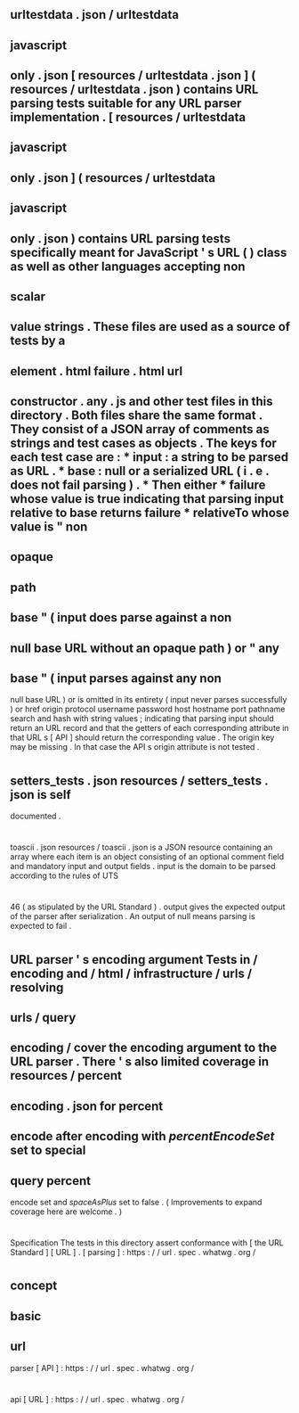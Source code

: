 #
#
urltestdata
.
json
/
urltestdata
-
javascript
-
only
.
json
[
resources
/
urltestdata
.
json
]
(
resources
/
urltestdata
.
json
)
contains
URL
parsing
tests
suitable
for
any
URL
parser
implementation
.
[
resources
/
urltestdata
-
javascript
-
only
.
json
]
(
resources
/
urltestdata
-
javascript
-
only
.
json
)
contains
URL
parsing
tests
specifically
meant
for
JavaScript
'
s
URL
(
)
class
as
well
as
other
languages
accepting
non
-
scalar
-
value
strings
.
These
files
are
used
as
a
source
of
tests
by
a
-
element
.
html
failure
.
html
url
-
constructor
.
any
.
js
and
other
test
files
in
this
directory
.
Both
files
share
the
same
format
.
They
consist
of
a
JSON
array
of
comments
as
strings
and
test
cases
as
objects
.
The
keys
for
each
test
case
are
:
*
input
:
a
string
to
be
parsed
as
URL
.
*
base
:
null
or
a
serialized
URL
(
i
.
e
.
does
not
fail
parsing
)
.
*
Then
either
*
failure
whose
value
is
true
indicating
that
parsing
input
relative
to
base
returns
failure
*
relativeTo
whose
value
is
"
non
-
opaque
-
path
-
base
"
(
input
does
parse
against
a
non
-
null
base
URL
without
an
opaque
path
)
or
"
any
-
base
"
(
input
parses
against
any
non
-
null
base
URL
)
or
is
omitted
in
its
entirety
(
input
never
parses
successfully
)
or
href
origin
protocol
username
password
host
hostname
port
pathname
search
and
hash
with
string
values
;
indicating
that
parsing
input
should
return
an
URL
record
and
that
the
getters
of
each
corresponding
attribute
in
that
URL
s
[
API
]
should
return
the
corresponding
value
.
The
origin
key
may
be
missing
.
In
that
case
the
API
s
origin
attribute
is
not
tested
.
#
#
setters_tests
.
json
resources
/
setters_tests
.
json
is
self
-
documented
.
#
#
toascii
.
json
resources
/
toascii
.
json
is
a
JSON
resource
containing
an
array
where
each
item
is
an
object
consisting
of
an
optional
comment
field
and
mandatory
input
and
output
fields
.
input
is
the
domain
to
be
parsed
according
to
the
rules
of
UTS
#
46
(
as
stipulated
by
the
URL
Standard
)
.
output
gives
the
expected
output
of
the
parser
after
serialization
.
An
output
of
null
means
parsing
is
expected
to
fail
.
#
#
URL
parser
'
s
encoding
argument
Tests
in
/
encoding
and
/
html
/
infrastructure
/
urls
/
resolving
-
urls
/
query
-
encoding
/
cover
the
encoding
argument
to
the
URL
parser
.
There
'
s
also
limited
coverage
in
resources
/
percent
-
encoding
.
json
for
percent
-
encode
after
encoding
with
_percentEncodeSet_
set
to
special
-
query
percent
-
encode
set
and
_spaceAsPlus_
set
to
false
.
(
Improvements
to
expand
coverage
here
are
welcome
.
)
#
#
Specification
The
tests
in
this
directory
assert
conformance
with
[
the
URL
Standard
]
[
URL
]
.
[
parsing
]
:
https
:
/
/
url
.
spec
.
whatwg
.
org
/
#
concept
-
basic
-
url
-
parser
[
API
]
:
https
:
/
/
url
.
spec
.
whatwg
.
org
/
#
api
[
URL
]
:
https
:
/
/
url
.
spec
.
whatwg
.
org
/
